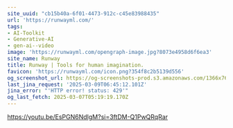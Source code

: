 ```yaml
---
site_uuid: "cb15b40a-6f01-4473-912c-c45e83988435"
url: 'https://runwayml.com/'
tags:
- AI-Toolkit
- Generative-AI
- gen-ai--video
image: 'https://runwayml.com/opengraph-image.jpg?8073e4958d6f6ea3'
site_name: Runway
title: Runway | Tools for human imagination.
favicon: 'https://runwayml.com/icon.png?354f8c2b5139d556'
og_screenshot_url: https://og-screenshots-prod.s3.amazonaws.com/1366x768/80/false/831c0443aa5bad463db872b9f085839c825e912f4ddc72a7a40e95e06e39df8f.jpeg
last_jina_request: '2025-03-09T06:45:12.101Z'
jina_error: "'HTTP error! status: 429'"
og_last_fetch: 2025-03-07T05:19:19.170Z
---
```


https://youtu.be/EsPGN6NdIgM?si=3ftDM-Q1PwQRqRar
